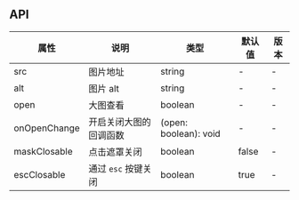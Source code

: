 ## API

| 属性         | 说明                   | 类型                  | 默认值 | 版本 |
| ------------ | ---------------------- | --------------------- | ------ | ---- |
| src          | 图片地址               | string                | -      | -    |
| alt          | 图片 alt               | string                | -      | -    |
| open         | 大图查看               | boolean               | -      | -    |
| onOpenChange | 开启关闭大图的回调函数 | (open: boolean): void | -      | -    |
| maskClosable | 点击遮罩关闭           | boolean               | false  | -    |
| escClosable  | 通过 `esc` 按键关闭    | boolean               | true   | -    |
